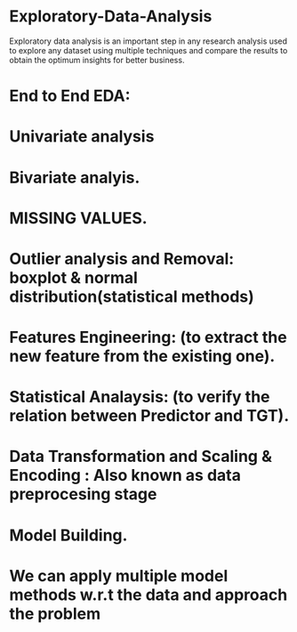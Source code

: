 # Exploratory-Data-Analysis
Exploratory data analysis is an important step in any research analysis used to explore any dataset using multiple techniques and compare the results to obtain the optimum insights for better business. 



# End to End EDA:
# Univariate analysis
# Bivariate analyis.
# MISSING VALUES. 
# Outlier analysis and Removal: boxplot & normal distribution(statistical methods)
# Features Engineering: (to extract the new feature from the existing one).
# Statistical Analaysis: (to verify the relation between Predictor and TGT). 
# Data Transformation and Scaling & Encoding : Also known as data preprocesing stage
# Model Building.
# We can apply multiple model methods w.r.t the data and approach the problem
